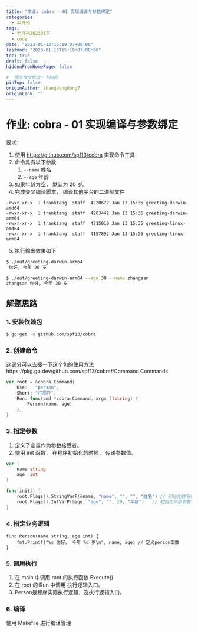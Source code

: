 ```yaml
---
title: "作业: cobra - 01 实现编译与参数绑定"
categories:
  - 半月刊
tags:
  - 半月刊202301下
  - code
date: "2023-01-13T15:19:07+08:00"
lastmod: "2023-01-13T15:19:07+08:00"
toc: true
draft: false
hiddenFromHomePage: false

#  提交作业修改一下内容
pinTop: false
originAuthor: zhangdongdong7
originLink: ""
---
```



# 作业: cobra - 01 实现编译与参数绑定

要求:

1. 使用 https://github.com/spf13/cobra 实现命令工具
2. 命令具有以下参数
    1. `--name` 姓名
    2. `--age` 年龄
3. 如果年龄为空， 默认为 20 岁。
4. 完成交叉编译脚本， 编译其他平台的二进制文件

```
-rwxr-xr-x  1 franktang  staff  4220672 Jan 13 15:35 greeting-darwin-amd64
-rwxr-xr-x  1 franktang  staff  4203442 Jan 13 15:35 greeting-darwin-arm64
-rwxr-xr-x  1 franktang  staff  4215010 Jan 13 15:35 greeting-linux-amd64
-rwxr-xr-x  1 franktang  staff  4157892 Jan 13 15:35 greeting-linux-arm64
```

5. 执行输出效果如下

```bash
$ ./out/greeting-darwin-arm64
 你好, 今年 20 岁

$ ./out/greeting-darwin-arm64 --age 30 --name zhangsan
zhangsan 你好, 今年 30 岁
```

## 解题思路


### 1. 安装依赖包

```bash
$ go get -u github.com/spf13/cobra
```


### 2. 创建命令
这部分可以去搜一下这个包的使用方法https://pkg.go.dev/github.com/spf13/cobra#Command.Commands

```go
var root = &cobra.Command{
	Use:   "person",
	Short: "打招呼",
	Run: func(cmd *cobra.Command, args []string) {
		Person(name, age) 
	},
}
```

### 3. 指定参数


1. 定义了变量作为参数接受者。
2. 使用 init 函数， 在程序初始化的时候， 传递参数值。

```go
var (
	name string 
	age  int
)

func init() {
	root.Flags().StringVarP(&name, "name", "", "", "姓名") // 初始化姓名参数
	root.Flags().IntVarP(&age, "age", "", 20, "年龄")   // 初始化年龄参数
}
```

### 4. 指定业务逻辑
``` 
func Person(name string, age int) {
	fmt.Printf("%s 你好， 今年 %d 岁\n", name, age) // 定义person函数
}
```


### 5. 调用执行

1. 在 main 中调用 root 的执行函数 Execute()
2. 在 root 的 Run 中调用 执行逻辑入口。
3. Person是程序实际执行逻辑，及执行逻辑入口。

### 6. 编译

使用 Makefile 进行编译管理
